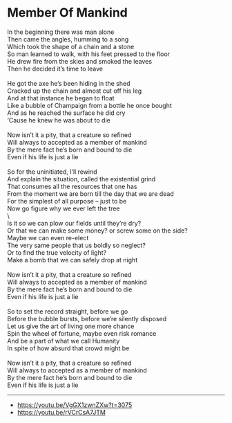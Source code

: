 # Member Of Mankind

In the beginning there was man alone\
Then came the angles, humming to a song\
Which took the shape of a chain and a stone\
So man learned to walk, with his feet pressed to the floor\
He drew fire from the skies and smoked the leaves\
Then he decided it’s time to leave\
\
He got the axe he’s been hiding in the shed\
Cracked up the chain and almost cut off his leg\
And at that instance he began to float\
Like a bubble of Champaign from a bottle he once bought\
And as he reached the surface he did cry\
‘Cause he knew he was about to die\
\
Now isn’t it a pity, that a creature so refined\
Will always to accepted as a member of mankind\
By the mere fact he’s born and bound to die\
Even if his life is just a lie\
\
So for the uninitiated, I’ll rewind\
And explain the situation, called the existential grind\
That consumes all the resources that one has\
From the moment we are born till the day that we are dead\
For the simplest of all purpose – just to be\
Now go figure why we ever left the tree\
\        
Is it so we can plow our fields until they’re dry?\
Or that we can make some money? or screw some on the side?\
Maybe we can even re-elect\
The very same people that us boldly so neglect?\
Or to find the true velocity of light?\
Make a bomb that we can safely drop at night\
\
Now isn’t it a pity, that a creature so refined\
Will always to accepted as a member of mankind\
By the mere fact he’s born and bound to die\
Even if his life is just a lie\
\
So to set the record straight, before we go\
Before the bubble bursts, before we’re silently disposed\
Let us give the art of living one more chance\
Spin the wheel of fortune, maybe even risk romance\
And be a part of what we call Humanity\
In spite of how absurd that crowd might be\
\
Now isn’t it a pity, that a creature so refined\
Will always to accepted as a member of mankind\
By the mere fact he’s born and bound to die\
Even if his life is just a lie

---
- https://youtu.be/VgGX1zwnZXw?t=3075
- https://youtu.be/rVCrCsA7JTM
